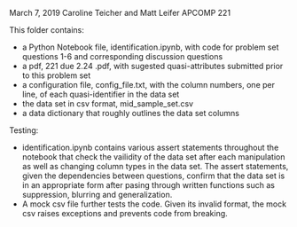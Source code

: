 March 7, 2019
Caroline Teicher and Matt Leifer 
APCOMP 221 

This folder contains: 
- a Python Notebook file, identification.ipynb, with code for problem set questions 1-6 and corresponding discussion questions 
- a pdf, 221 due 2.24 .pdf, with sugested quasi-attributes submitted prior to this problem set 
- a configuration file, config_file.txt, with the column numbers, one per line, of each quasi-identifier in the data set
- the data set in csv format, mid_sample_set.csv
- a data dictionary that roughly outlines the data set columns 

Testing:
- identification.ipynb contains various assert statements throughout the notebook that check the vailidity 
of the data set after each manipulation as well as changing column types in the data set. The assert statements, given the dependencies between questions, confirm that the data set is in an appropriate form after pasing through written functions such as suppression, blurring and generalization.
- A mock csv file further tests the code. Given its invalid format, the mock csv raises exceptions and 
prevents code from breaking. 